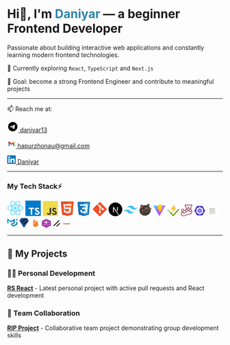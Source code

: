 <h1>Hi👋, I'm <strong style="color: #2E86AB">Daniyar</strong> — a beginner Frontend Developer </h1>

<p>
  Passionate about building interactive web applications and constantly learning modern frontend technologies.
</p>

🌱 Currently exploring `React`, `TypeScript` and `Next.js`

🎯 Goal: become a strong Frontend Engineer and contribute to meaningful projects

---

📫 Reach me at:</br>

  <a href="https://t.me/daniyar13"><img src="./assets/icons/telegram.svg" width="26" height="26" title="Telegram"/>  daniyar13</a>

  <a href="mailto:hapurzhonau@gmail.com"><img src="./assets/icons/gmail.svg" width="20" height="20" title="Mail"/>  hapurzhonau@gmail.com</a>

  <a href="https://www.linkedin.com/in/daniyar-hapurzhonau-0bb541271/"><img src="./assets/icons/linkedin.svg" width="20" height="20" title="LinkedIn"/> Daniyar</a>

---

### My Tech Stack⚡

<p>
  <img src="./assets/icons/react.svg" width="38" height="38" title="React"/>
  <img src="./assets/icons/typescript.svg" width="37" height="37" title="TypeScript"/>
  <img src="./assets/icons/javascript.svg" width="36" height="36" title="JavaScript"/>
  <img src="./assets/icons/html.svg" width="35" height="35" title="HTML"/>
  <img src="./assets/icons/css.svg" width="34" height="34" title="CSS"/>
  <img src="./assets/icons/git.svg" width="33" height="33" title="Git"/>
  <img src="./assets/icons/nextjs.svg" width="32" height="32" title="Next.js"/>
  <img src="./assets/icons/tailwind.svg" width="31" height="31" title="Tailwind CSS"/>
  <img src="./assets/icons/zustand.svg" width="30" height="30" title="Zustand"/>
  <img src="./assets/icons/vite.svg" width="29" height="29" title="Vite"/>
  <img src="./assets/icons/vitest.svg" width="28" height="28" title="Vitest"/>
  <img src="./assets/icons/Jest.svg" width="27" height="27" title="Jest"/> 
  <img src="./assets/icons/eslint.svg" width="26" height="26" title="ESLint"/>
  <img src="./assets/icons/prettier.svg" width="25" height="25" title="Prettier"/>
  <img src="./assets/icons/mui.svg" width="24" height="24" title="MUI"/>
  <img src="./assets/icons/zod.svg" width="23" height="23" title="Zod"/>
  <img src="./assets/icons/firebase.svg" width="22" height="22" title="Firebase"/>
  <img src="./assets/icons/websocket.svg" width="21" height="21" title="WebSocket"/>
  <img src="./assets/icons/shadcn.svg" width="20" height="20" title="Shadcn/UI"/>
  <img src="./assets/icons/husky.svg" width="19" height="19" title="Husky"/>
</p>

---

## 🚀 My Projects

### 👨‍💻 Personal Development
[**RS React**](https://github.com/hapurzhonau/rs-react/pulls) - Latest personal project with active pull requests and React development

### 👥 Team Collaboration
[**RIP Project**](https://github.com/AleksGoodOmens/RIP) - Collaborative team project demonstrating group development skills